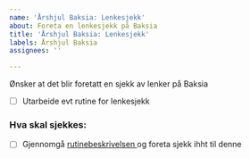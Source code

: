 ```yaml
---
name: 'Årshjul Baksia: Lenkesjekk'
about: Foreta en lenkesjekk på Baksia
title: 'Årshjul Baksia: Lenkesjekk'
labels: Årshjul Baksia
assignees: ''

---
```


Ønsker at det blir foretatt en sjekk av lenker på Baksia

- [ ] Utarbeide evt rutine for lenkesjekk

### Hva skal sjekkes:
- [ ] Gjennomgå [rutinebeskrivelsen ](https://digdir.sharepoint.com/sites/TeamStyringssystem/_layouts/15/Doc.aspx?sourcedoc={a62fa41d-32a2-464e-a99a-4855757ef094}&action=edit&wd=target%28%C3%85rshjul%20Baksia.one%7C88995312-846b-404e-bb37-89df5e5442e6%2FLenkesjekk%20p%C3%A5%20Baksia%20%28hvor%20vi%20har%20ansvar%5C%29%7Cfb6c8604-1906-4931-98a8-a3833a1ccfb4%2F%29&wdorigin=703) og foreta sjekk ihht til denne

